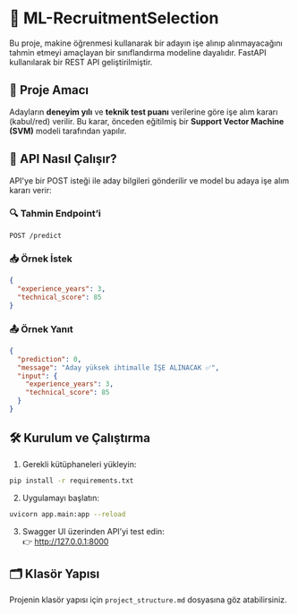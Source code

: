 # 🧠 ML-RecruitmentSelection

Bu proje, makine öğrenmesi kullanarak bir adayın işe alınıp alınmayacağını tahmin etmeyi amaçlayan bir sınıflandırma modeline dayalıdır. FastAPI kullanılarak bir REST API geliştirilmiştir.

## 📌 Proje Amacı

Adayların **deneyim yılı** ve **teknik test puanı** verilerine göre işe alım kararı (kabul/red) verilir. Bu karar, önceden eğitilmiş bir **Support Vector Machine (SVM)** modeli tarafından yapılır.

## 🚀 API Nasıl Çalışır?

API'ye bir POST isteği ile aday bilgileri gönderilir ve model bu adaya işe alım kararı verir:

### 🔍 Tahmin Endpoint’i
```
POST /predict
```

### 📥 Örnek İstek
```json
{
  "experience_years": 3,
  "technical_score": 85
}
```

### 📤 Örnek Yanıt
```json
{
  "prediction": 0,
  "message": "Aday yüksek ihtimalle İŞE ALINACAK ✅",
  "input": {
    "experience_years": 3,
    "technical_score": 85
  }
}
```

## 🛠 Kurulum ve Çalıştırma

1. Gerekli kütüphaneleri yükleyin:
```bash
pip install -r requirements.txt
```

2. Uygulamayı başlatın:
```bash
uvicorn app.main:app --reload 
```

3. Swagger UI üzerinden API’yi test edin:  
👉 [http://127.0.0.1:8000 ](http://127.0.0.1:8000/docs)

## 🗂 Klasör Yapısı

Projenin klasör yapısı için `project_structure.md` dosyasına göz atabilirsiniz.
